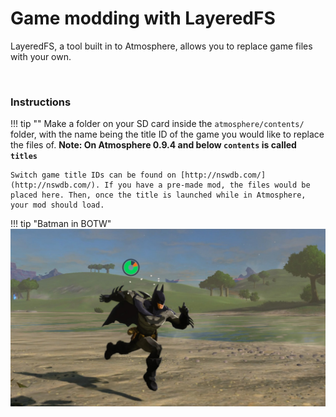# Game modding with LayeredFS

LayeredFS, a tool built in to Atmosphere, allows you to replace game files with your own.

&nbsp;

### Instructions

!!! tip ""
    Make a folder on your SD card inside the `atmosphere/contents/` folder, with the name being the title ID of the game you would like to replace the files of. **Note: On Atmosphere 0.9.4 and below `contents` is called `titles`**

    Switch game title IDs can be found on [http://nswdb.com/](http://nswdb.com/). If you have a pre-made mod, the files would be placed here. Then, once the title is launched while in Atmosphere, your mod should load.
    
!!! tip "Batman in BOTW"
	![ExampleSwitchTheme](../extras/img/game_modding.jpg)
